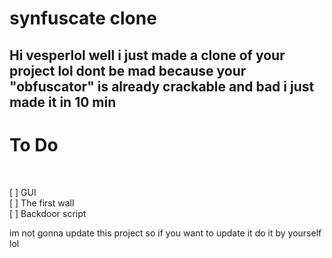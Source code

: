 # synfuscate clone 
Hi <strong>vesperlol</strong> well i just made a clone of your project lol dont be mad because your "obfuscator" is already crackable and bad i just made it in 10 min
----

<h1>To Do</h1><br>

[ ] GUI<br>
[ ] The first wall<br>
[ ] Backdoor script
<br>
<p>im not gonna update this project so if you want to update it do it by yourself lol</p>
